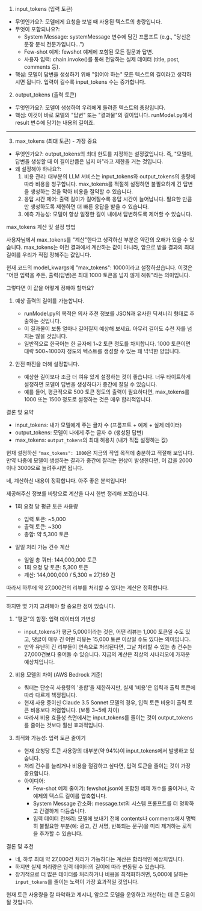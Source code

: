  1. input_tokens (입력 토큰)

   * 무엇인가요?: 모델에게 요청을 보낼 때 사용된 텍스트의 총량입니다.
   * 무엇이 포함되나요?:
       * System Message: systemMessage 변수에 담긴 프롬프트 (e.g., "당신은 문장 분석 전문가입니다...")
       * Few-shot 예제: fewshot 예제에 포함된 모든 질문과 답변.
       * 사용자 입력: chain.invoke()를 통해 전달하는 실제 데이터 (title, post, comments 등).
   * 핵심: 모델이 답변을 생성하기 위해 "읽어야 하는" 모든 텍스트의 길이라고 생각하시면 됩니다. 입력이 길수록 input_tokens 수는 증가합니다.

  2. output_tokens (출력 토큰)

   * 무엇인가요?: 모델이 생성하여 우리에게 돌려준 텍스트의 총량입니다.
   * 핵심: 이것이 바로 모델의 "답변" 또는 "결과물"의 길이입니다. runModel.py에서 result 변수에 담기는 내용의 길이죠.

  ---

  3. max_tokens (최대 토큰) - 가장 중요

   * 무엇인가요?: output_tokens의 최대 한도를 지정하는 설정값입니다. 즉, "모델아, 답변을 생성할 때 이 길이만큼은 넘지 마"라고 제한을 거는 것입니다.
   * 왜 설정해야 하나요?:
       1. 비용 관리: 대부분의 LLM 서비스는 input_tokens와 output_tokens의 총량에 따라 비용을 청구합니다. max_tokens를 적절히 설정하면 불필요하게 긴 답변을 생성하는 것을 막아
          비용을 절약할 수 있습니다.
       2. 응답 시간 제어: 출력 길이가 길어질수록 응답 시간이 늘어납니다. 필요한 만큼만 생성하도록 제한하면 더 빠른 응답을 받을 수 있습니다.
       3. 예측 가능성: 모델이 항상 일정한 길이 내에서 답변하도록 제어할 수 있습니다.

  max_tokens 계산 및 설정 방법

  사용자님께서 max_tokens를 "계산"한다고 생각하신 부분은 약간의 오해가 있을 수 있습니다. max_tokens는 이전 결과에서 계산하는 값이 아니라, 앞으로 받을 결과의 최대 길이를 
  우리가 직접 정해주는 값입니다.

  현재 코드의 model_kwargs에  "max_tokens": 1000이라고 설정하셨습니다. 이것은 "어떤 입력을 주든, 출력(답변)은 최대 1000 토큰을 넘지 않게 해줘"라는 의미입니다.

  그렇다면 이 값을 어떻게 정해야 할까요?

   1. 예상 출력의 길이를 가늠합니다.
       * runModel.py의 목적은 의사 추천 정보를 JSON과 유사한 딕셔너리 형태로 추출하는 것입니다.
       * 이 결과물이 보통 얼마나 길어질지 예상해 보세요. 아무리 길어도 수천 자를 넘지는 않을 것입니다.
       * 일반적으로 한국어는 한 글자에 1~2 토큰 정도를 차지합니다. 1000 토큰이면 대략 500~1000자 정도의 텍스트를 생성할 수 있는 꽤 넉넉한 양입니다.

   2. 안전 마진을 더해 설정합니다.
       * 예상한 길이보다 조금 더 여유 있게 설정하는 것이 좋습니다. 너무 타이트하게 설정하면 모델이 답변을 생성하다가 중간에 잘릴 수 있습니다.
       * 예를 들어, 평균적으로 500 토큰 정도의 출력이 필요하다면, max_tokens를 1000 또는 1500 정도로 설정하는 것은 매우 합리적입니다.

  결론 및 요약

   * input_tokens: 내가 모델에게 주는 글자 수 (프롬프트 + 예제 + 실제 데이터)
   * output_tokens: 모델이 나에게 주는 글자 수 (생성된 답변)
   * max_tokens: `output_tokens`의 최대 허용치 (내가 직접 설정하는 값)

  현재 설정하신 `"max_tokens": 1000`은 지금의 작업 목적에 충분하고 적절해 보입니다. 만약 나중에 모델이 생성하는 결과가 중간에 잘리는 현상이 발생한다면, 이 값을 2000이나
  3000으로 늘려주시면 됩니다.

네, 계산하신 내용이 정확합니다. 아주 좋은 분석입니다!

  제공해주신 정보를 바탕으로 계산을 다시 한번 정리해 보겠습니다.

   * 1회 요청 당 평균 토큰 사용량
       * 입력 토큰: ~5,000
       * 출력 토큰: ~300
       * 총합: 약 5,300 토큰

   * 일일 처리 가능 건수 계산
       * 일일 총 쿼터: 144,000,000 토큰
       * 1회 요청 당 토큰: 5,300 토큰
       * 계산: 144,000,000 / 5,300 ≈ 27,169 건

  따라서 하루에 약 27,000건의 리뷰를 처리할 수 있다는 계산은 정확합니다.

  ---

  하지만 몇 가지 고려해야 할 중요한 점이 있습니다.

   1. "평균"의 함정: 입력 데이터의 가변성
       * input_tokens가 평균 5,000이라는 것은, 어떤 리뷰는 1,000 토큰일 수도 있고, 댓글이 매우 긴 어떤 리뷰는 15,000 토큰 이상일 수도 있다는 의미입니다.
       * 만약 유난히 긴 리뷰들이 연속으로 처리된다면, 그날 처리할 수 있는 총 건수는 27,000건보다 줄어들 수 있습니다. 지금의 계산은 최상의 시나리오에 가까운 예상치입니다.

   2. 비용 모델의 차이 (AWS Bedrock 기준)
       * 쿼터는 단순히 사용량의 '총합'을 제한하지만, 실제 '비용'은 입력과 출력 토큰에 따라 다르게 책정됩니다.
       * 현재 사용 중이신 Claude 3.5 Sonnet 모델의 경우, 입력 토큰 비용이 출력 토큰 비용보다 저렴합니다. (보통 3~5배 차이)
       * 따라서 비용 효율성 측면에서는 input_tokens를 줄이는 것이 output_tokens를 줄이는 것보다 훨씬 효과적입니다.

   3. 최적화 가능성: 입력 토큰 줄이기
       * 현재 요청당 토큰 사용량의 대부분(약 94%)이 input_tokens에서 발생하고 있습니다.
       * 처리 건수를 늘리거나 비용을 절감하고 싶다면, 입력 토큰을 줄이는 것이 가장 중요합니다.
       * 아이디어:
           * Few-shot 예제 줄이기: fewshot.json에 포함된 예제 개수를 줄이거나, 각 예제의 텍스트 길이를 압축합니다.
           * System Message 간소화: message.txt의 시스템 프롬프트를 더 명확하고 간결하게 다듬습니다.
           * 입력 데이터 전처리: 모델에 보내기 전에 contents나 comments에서 명백히 불필요한 부분(예: 광고, 긴 서명, 반복되는 문구)을 미리 제거하는 로직을 추가할 수 있습니다.

  결론 및 추천

   * 네, 하루 최대 약 27,000건 처리가 가능하다는 계산은 합리적인 예상치입니다.
   * 하지만 실제 처리량은 입력 데이터의 길이에 따라 변동될 수 있습니다.
   * 장기적으로 더 많은 데이터를 처리하거나 비용을 최적화하려면, 5,000에 달하는 `input_tokens`를 줄이는 노력이 가장 효과적일 것입니다.

  현재 토큰 사용량을 잘 파악하고 계시니, 앞으로 모델을 운영하고 개선하는 데 큰 도움이 될 것입니다.